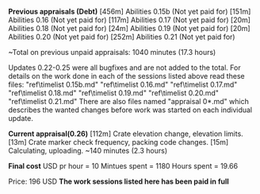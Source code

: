 **Previous appraisals (Debt)**
[456m] Abilities 0.15b (Not yet paid for)
[151m] Abilities 0.16  (Not yet paid for)
[117m] Abilities 0.17  (Not yet paid for)
[20m]  Abilities 0.18  (Not yet paid for)
[24m]  Abilities 0.19  (Not yet paid for)
[20m]  Abilities 0.20  (Not yet paid for)
[252m] Abilities 0.21  (Not yet paid for)

~Total on previous unpaid appraisals:
1040 minutes (17.3 hours)

Updates 0.22-0.25 were all bugfixes and are not added to the total.
For details on the work done in each of the sessions listed above read these files:
"ref\timelist 0.15b.md"
"ref\timelist 0.16.md"
"ref\timelist 0.17.md"
"ref\timelist 0.18.md"
"ref\timelist 0.19.md"
"ref\timelist 0.20.md"
"ref\timelist 0.21.md"
There are also files named "appraisal 0*.md" which describes the wanted changes before work was started on each individual update.



**Current appraisal(0.26)**
[112m]  Crate elevation change, elevation limits.
[13m]   Crate marker check frequency, packing code changes.
[15m]   Calculating, uploading.
~140 minutes (2.3 hours)

**Final cost**
USD pr hour   = 10
Mintues spent = 1180
Hours spent   = 19.66

Price: 196 USD
**The work sessions listed here has been paid in full**